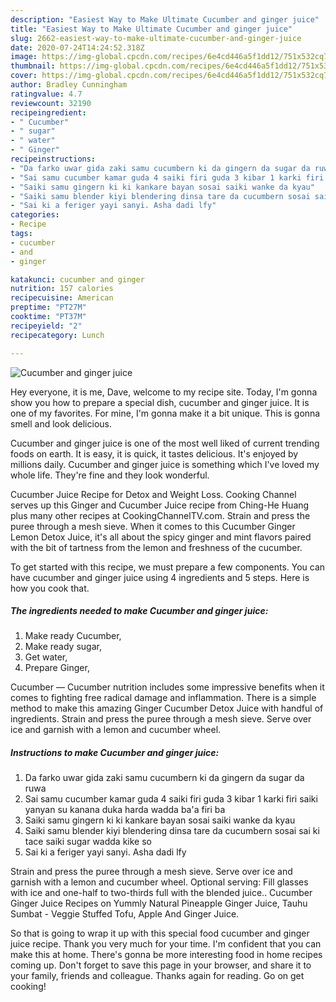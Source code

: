 ```yaml
---
description: "Easiest Way to Make Ultimate Cucumber and ginger juice"
title: "Easiest Way to Make Ultimate Cucumber and ginger juice"
slug: 2662-easiest-way-to-make-ultimate-cucumber-and-ginger-juice
date: 2020-07-24T14:24:52.318Z
image: https://img-global.cpcdn.com/recipes/6e4cd446a5f1dd12/751x532cq70/cucumber-and-ginger-juice-recipe-main-photo.jpg
thumbnail: https://img-global.cpcdn.com/recipes/6e4cd446a5f1dd12/751x532cq70/cucumber-and-ginger-juice-recipe-main-photo.jpg
cover: https://img-global.cpcdn.com/recipes/6e4cd446a5f1dd12/751x532cq70/cucumber-and-ginger-juice-recipe-main-photo.jpg
author: Bradley Cunningham
ratingvalue: 4.7
reviewcount: 32190
recipeingredient:
- " Cucumber"
- " sugar"
- " water"
- " Ginger"
recipeinstructions:
- "Da farko uwar gida zaki samu cucumbern ki da gingern da sugar da ruwa"
- "Sai samu cucumber kamar guda 4 saiki firi guda 3 kibar 1 karki firi saiki yanyan su kanana duka harda wadda ba&#39;a firi ba"
- "Saiki samu gingern ki ki kankare bayan sosai saiki wanke da kyau"
- "Saiki samu blender kiyi blendering dinsa tare da cucumbern sosai sai ki tace saiki sugar wadda kike so"
- "Sai ki a feriger yayi sanyi. Asha dadi lfy"
categories:
- Recipe
tags:
- cucumber
- and
- ginger

katakunci: cucumber and ginger 
nutrition: 157 calories
recipecuisine: American
preptime: "PT27M"
cooktime: "PT37M"
recipeyield: "2"
recipecategory: Lunch

---
```



![Cucumber and ginger juice](https://img-global.cpcdn.com/recipes/6e4cd446a5f1dd12/751x532cq70/cucumber-and-ginger-juice-recipe-main-photo.jpg)

Hey everyone, it is me, Dave, welcome to my recipe site. Today, I'm gonna show you how to prepare a special dish, cucumber and ginger juice. It is one of my favorites. For mine, I'm gonna make it a bit unique. This is gonna smell and look delicious.

Cucumber and ginger juice is one of the most well liked of current trending foods on earth. It is easy, it is quick, it tastes delicious. It's enjoyed by millions daily. Cucumber and ginger juice is something which I've loved my whole life. They're fine and they look wonderful.

Cucumber Juice Recipe for Detox and Weight Loss. Cooking Channel serves up this Ginger and Cucumber Juice recipe from Ching-He Huang plus many other recipes at CookingChannelTV.com. Strain and press the puree through a mesh sieve. When it comes to this Cucumber Ginger Lemon Detox Juice, it&#39;s all about the spicy ginger and mint flavors paired with the bit of tartness from the lemon and freshness of the cucumber.


To get started with this recipe, we must prepare a few components. You can have cucumber and ginger juice using 4 ingredients and 5 steps. Here is how you cook that.

<!--inarticleads1-->

##### The ingredients needed to make Cucumber and ginger juice:

1. Make ready  Cucumber,
1. Make ready  sugar,
1. Get  water,
1. Prepare  Ginger,


Cucumber — Cucumber nutrition includes some impressive benefits when it comes to fighting free radical damage and inflammation. There is a simple method to make this amazing Ginger Cucumber Detox Juice with handful of ingredients. Strain and press the puree through a mesh sieve. Serve over ice and garnish with a lemon and cucumber wheel. 

<!--inarticleads2-->

##### Instructions to make Cucumber and ginger juice:

1. Da farko uwar gida zaki samu cucumbern ki da gingern da sugar da ruwa
1. Sai samu cucumber kamar guda 4 saiki firi guda 3 kibar 1 karki firi saiki yanyan su kanana duka harda wadda ba&#39;a firi ba
1. Saiki samu gingern ki ki kankare bayan sosai saiki wanke da kyau
1. Saiki samu blender kiyi blendering dinsa tare da cucumbern sosai sai ki tace saiki sugar wadda kike so
1. Sai ki a feriger yayi sanyi. Asha dadi lfy


Strain and press the puree through a mesh sieve. Serve over ice and garnish with a lemon and cucumber wheel. Optional serving: Fill glasses with ice and one-half to two-thirds full with the blended juice.. Cucumber Ginger Juice Recipes on Yummly Natural Pineapple Ginger Juice, Tauhu Sumbat - Veggie Stuffed Tofu, Apple And Ginger Juice. 

So that is going to wrap it up with this special food cucumber and ginger juice recipe. Thank you very much for your time. I'm confident that you can make this at home. There's gonna be more interesting food in home recipes coming up. Don't forget to save this page in your browser, and share it to your family, friends and colleague. Thanks again for reading. Go on get cooking!
